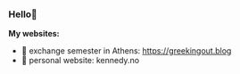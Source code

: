 ### Hello🦖

**My websites:**
- 🐚 exchange semester in Athens: https://greekingout.blog
- 🌸  personal website: kennedy.no 
